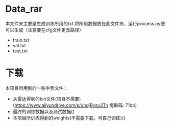 
# Data_rar
本文件夹主要是生成训练所用的txt
将所用数据放在此文件夹，运行process.py便可以生成（注意要在cfg文件更改路径）
* train.txt
* val.txt
* test.txt
# 下载
本项目所用到的一些手势文件：

* 从雷达得到的bin文件(项目不需要)(https://www.aliyundrive.com/s/uhdjRysv3Tn 提取码: 71bp)
* 最终的训练数据以及测试数据()
* 本项目所训练得到的weights(不需要下载，可自己训练)()
